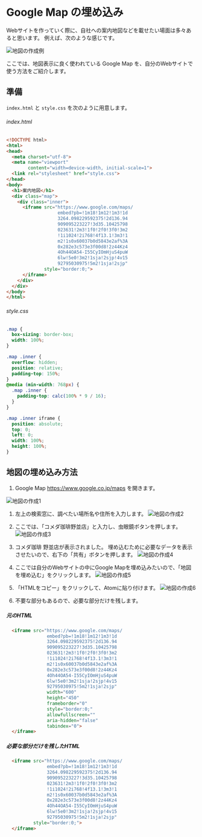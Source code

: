 # Google Map の埋め込み

Webサイトを作っていく際に、自社への案内地図などを載せたい場面は多々あると思います。
例えば、次のような感じです。

![地図の作成例](images/map0.jpg)

ここでは、地図表示に良く使われている Google Map を、自分のWebサイトで使う方法をご紹介します。

## 準備
``` index.html ``` と ``` style.css ``` を次のように用意します。

###### index.html
```html
<!DOCTYPE html>
<html>
<head>
  <meta charset="utf-8">
  <meta name="viewport"
        content="width=device-width, initial-scale=1">
  <link rel="stylesheet" href="style.css">
</head>
<body>
  <h1>案内地図</h1>
  <div class="map">
    <div class="inner">
      <iframe src="https://www.google.com/maps/
                   embed?pb=!1m18!1m12!1m3!1d
                   3264.098229592375!2d136.94
                   909095223227!3d35.10425798
                   023631!2m3!1f0!2f0!3f0!3m2
                   !1i1024!2i768!4f13.1!3m3!1
                   m2!1s0x60037b0d5843e2af%3A
                   0x282e3c573e3f00d8!2z44Kz4
                   4Oh44OA54-I55CyIOmHjuS4puW
                   6lw!5e0!3m2!1sja!2sjp!4v15
                   92795030975!5m2!1sja!2sjp"
              style="border:0;">
      </iframe>
    </div>
  </div>
</body>
</html>
```

###### style.css
```css
.map {
  box-sizing: border-box;
  width: 100%;
}

.map .inner {
  overflow: hidden;
  position: relative;
  padding-top: 150%;
}
@media (min-width: 768px) {
  .map .inner {
    padding-top: calc(100% * 9 / 16);
  }
}

.map .inner iframe {
  position: absolute;
  top: 0;
  left: 0;
  width: 100%;
  height: 100%;
}
```

## 地図の埋め込み方法

1. Google Map
  https://www.google.co.jp/maps
  を開きます。

  ![地図の作成1](images/map1.jpg)

1. 左上の検索窓に、調べたい場所名や住所を入力します。
  ![地図の作成2](images/map2.jpg)

1. ここでは、「コメダ珈琲野並店」と入力し、虫眼鏡ボタンを押します。
  ![地図の作成3](images/map3.jpg)

1. コメダ珈琲 野並店が表示されました。
  埋め込むために必要なデータを表示させたいので、右下の「共有」ボタンを押します。
  ![地図の作成4](images/map4.jpg)

1. ここでは自分のWebサイトの中にGoogle Mapを埋め込みたいので、「地図を埋め込む」をクリックします。
  ![地図の作成5](images/map5.jpg)

1. 「HTMLをコピー」をクリックして、Atomに貼り付けます。
  ![地図の作成6](images/map6.jpg)

1. 不要な部分もあるので、必要な部分だけを残します。
  ##### 元のHTML
  ```html
    <iframe src="https://www.google.com/maps/
                 embed?pb=!1m18!1m12!1m3!1d
                 3264.098229592375!2d136.94
                 909095223227!3d35.10425798
                 023631!2m3!1f0!2f0!3f0!3m2
                 !1i1024!2i768!4f13.1!3m3!1
                 m2!1s0x60037b0d5843e2af%3A
                 0x282e3c573e3f00d8!2z44Kz4
                 4Oh44OA54-I55CyIOmHjuS4puW
                 6lw!5e0!3m2!1sja!2sjp!4v15
                 92795030975!5m2!1sja!2sjp"
                 width="600"
                 height="450"
                 frameborder="0"
                 style="border:0;"
                 allowfullscreen=""
                 aria-hidden="false"
                 tabindex="0">
    </iframe>
  ```

  ##### 必要な部分だけを残したHTML
  ```html
    <iframe src="https://www.google.com/maps/
                 embed?pb=!1m18!1m12!1m3!1d
                 3264.098229592375!2d136.94
                 909095223227!3d35.10425798
                 023631!2m3!1f0!2f0!3f0!3m2
                 !1i1024!2i768!4f13.1!3m3!1
                 m2!1s0x60037b0d5843e2af%3A
                 0x282e3c573e3f00d8!2z44Kz4
                 4Oh44OA54-I55CyIOmHjuS4puW
                 6lw!5e0!3m2!1sja!2sjp!4v15
                 92795030975!5m2!1sja!2sjp"
            style="border:0;">
    </iframe>
  ```
